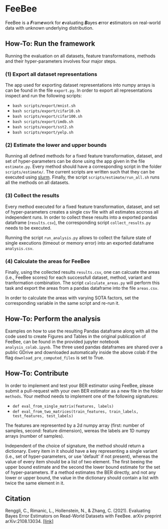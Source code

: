 # FeeBee
FeeBee is a ***F***ram***e***work for ***e***valuating ***B***ayes ***e***rror ***e***stimators on real-world data with unknown underlying distribution.

## How-To: Run the framework

Running the evaluation on all datasets, feature transformations, methods and their hyper-parameters involves four major steps.

### (1) Export all dataset representations
The app used for exporting dataset representations into numpy arrays is can be found in the file `export.py`.
In order to export all representations inspect and run the following scripts:

- `bash scripts/export/mnist.sh`
- `bash scripts/export/cifar10.sh`
- `bash scripts/export/cifar100.sh`
- `bash scripts/export/imdb.sh`
- `bash scripts/export/sst2.sh`
- `bash scripts/export/yelp.sh`

### (2) Estimate the lower and upper bounds

Running all defined methods for a fixed feature transformation, dataset, and set of hyper-parameters can be done using the app given in the file `estimate.py`.
Every method should have a corresponding script in the folder `scripts/estimate/`. The current scripts are written such that they can be executed using [slurm](https://slurm.schedmd.com/documentation.html). Finally, the script `scripts/estimate/run_all.sh` runs all the methods on all datasets.

### (3) Collect the results

Every method executed for a fixed feature transformation, dataset, and set of hyper-parameters creates a single csv file with all estimates accross all independent runs. In order to collect these results into a exported pandas dataframe (`results.csv`), the corresponding script `collect_results.py` needs to be executed.

Running the script `run_analysis.py` allows to collect the failure state of single executions (timeout or memory error) into an exported dataframe `analysis.csv`.

### (4) Calculate the areas for FeeBee

Finally, using the collected results `results.csv`, one can calcuate the areas (i.e., FeeBee scores) for each successfull dataset, method, variant and tranformation combination. The script `calculate_areas.py` will perform this task and export the areas from a pandas dataframe into the file `areas.csv`.

In order to calculate the areas with varying SOTA factors, set the corresponding variable in the same script and re-run it.

## How-To: Perform the analysis

Examples on how to use the resulting Pandas dataframe along with all the code used to create Figures and Tables in the original publication of FeeBee, can be found in the provided jupyter notebook `analysis_colab.ipynb`.
The three used pandas dataframes are shared over a public GDrive and downloaded automatically inside the above colab if the flag `download_pre_computed_files` is set to True.

## How-To: Contribute

In order to implement and test your BER estimator using FeeBee, please submit a pull-request with your own BER estimator as a new file in the folder `methods`.
Your method needs to implement one of the following signatures:

- `def eval_from_single_matrix(features, labels)`
- `def eval_from_two_matrices(train_features, train_labels, test_features, test_labels)`

The features are represented by a 2d numpy array (first: number of samples, second: feature dimension), wereas the labels are 1D numpy arrays (number of samples).

Independent of the choice of signature, the method should return a dictionary. Every item in it should have a key representing a single variant (i.e., set of hyper-parameters, or use 'default' if not present), whereas the value of every item should be a list of two element. The first beeing the upper bound estimate and the second the lower bound estimate for the set of hyper-parameters. If a method estimates the BER directly, and not any lower or upper bound, the value in the dictionary should contain a list with twice the same element in it.

## Citation

Renggli, C., Rimanic, L., Hollenstein, N., & Zhang, C. (2021). Evaluating Bayes Error Estimators on Read-World Datasets with FeeBee. arXiv preprint arXiv:2108.13034. [[link]](https://arxiv.org/abs/2108.13034)
